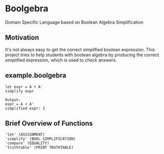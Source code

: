 # Boolgebra

Domain Specific Language based on Boolean Algebra Simplification

## Motivation 

It's not always easy to get the correct simplified boolean expression. This project tries to help students with boolean algebra by producing the correct simplified expression, which is used to check answers.

## example.boolgebra

    let expr = A + A'
    simplify expr

    Output:
    expr = A + A'
    simplified expr: 1
    
## Brief Overview of Functions

    'let' (ASSIGNMENT)
    'simplify' (BOOL SIMPLIFICATION)
    'compare' (EQUALITY)
    'truthtable' (PRINT TRUTHTABLE)
